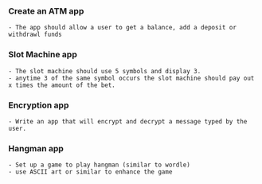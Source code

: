 ### Create an ATM app
    - The app should allow a user to get a balance, add a deposit or withdrawl funds


### Slot Machine app
    - The slot machine should use 5 symbols and display 3.  
    - anytime 3 of the same symbol occurs the slot machine should pay out x times the amount of the bet.

### Encryption app
    - Write an app that will encrypt and decrypt a message typed by the user.

### Hangman app
    - Set up a game to play hangman (similar to wordle)
    - use ASCII art or similar to enhance the game